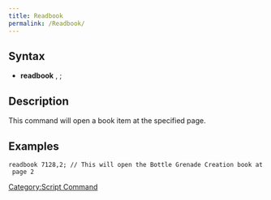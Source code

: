 ```yaml
---
title: Readbook
permalink: /Readbook/
---
```


Syntax
------

-   **readbook** <book id>, <page>;

Description
-----------

This command will open a book item at the specified page.

Examples
--------

`readbook 7128,2; // This will open the Bottle Grenade Creation book at page 2`

[Category:Script Command](/Category:Script_Command "wikilink")